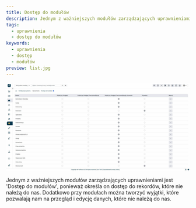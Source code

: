 ```yaml
---
title: Dostęp do modułów
description: Jednym z ważniejszych modułów zarządzających uprawnieniami, ponieważ określa on dostęp do rekordów, które nie należą do nas.
tags:
  - uprawnienia
  - dostęp do modułów
keywords:
  - uprawnienia
  - dostęp
  - modułów
preview: list.jpg
---
```


![list.jpg](list.jpg)

Jednym z ważniejszych modułów zarządzających uprawnieniami jest 'Dostęp do modułów', ponieważ określa on dostęp do rekordów, które nie należą do nas. Dodatkowo przy modułach można tworzyć wyjątki, które pozwalają nam na przegląd i edycję danych, które nie należą do nas.
